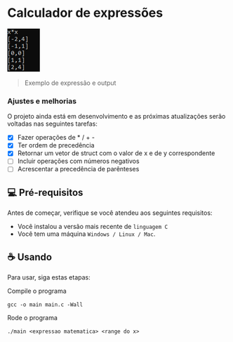 # Calculador de expressões

<img src="exemplo.PNG" alt="exemplo imagem">

> Exemplo de expressão e output

### Ajustes e melhorias

O projeto ainda está em desenvolvimento e as próximas atualizações serão voltadas nas seguintes tarefas:

- [x] Fazer operações de * / + -
- [x] Ter ordem de precedência
- [x] Retornar um vetor de struct com o valor de x e de y correspondente
- [ ] Incluir operações com números negativos
- [ ] Acrescentar a precedência de parênteses

## 💻 Pré-requisitos

Antes de começar, verifique se você atendeu aos seguintes requisitos:
<!---Estes são apenas requisitos de exemplo. Adicionar, duplicar ou remover conforme necessário--->
* Você instalou a versão mais recente de `linguagem C`
* Você tem uma máquina `Windows / Linux / Mac`.

## ☕ Usando

Para usar, siga estas etapas:

Compile o programa
```
gcc -o main main.c -Wall
```

Rode o programa
```
./main <expressao matematica> <range do x>
```
